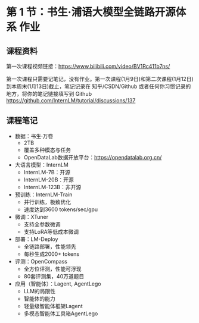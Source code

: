 # 第 1 节：书生·浦语大模型全链路开源体系 作业

## 课程资料
第一次课程视频链接：https://www.bilibili.com/video/BV1Rc411b7ns/

第一次课程只需要记笔记，没有作业。第一次课程(1月9日)和第二次课程(1月12日)到本周末(1月13日)截止，笔记记录在 知乎/CSDN/Github 或者任何你习惯记录的地方，将你的笔记链接填写到 Github https://github.com/InternLM/tutorial/discussions/137

## 课程笔记
- 数据：书生·万卷
  - 2TB
  - 覆盖多种模态与任务
  - OpenDataLab数据开放平台：https://opendatalab.org.cn/
- 大语言模型：InternLM
  - InternLM-7B：开源
  - InternLM-20B：开源
  - InternLM-123B：非开源
- 预训练：InternLM-Train
  - 并行训练，极致优化
  - 速度达到3600 tokens/sec/gpu
- 微调：XTuner
  - 支持全参数微调
  - 支持LoRA等低成本微调
- 部署：LM-Deploy
  - 全链路部署，性能领先
  - 每秒生成2000+ tokens
- 评测：OpenCompass
  - 全方位评测，性能可浮现
  - 80套评测集，40万道题目
- 应用（智能体）：Lagent, AgentLego
  - LLM的局限性
  - 智能体的能力
  - 轻量级智能体框架Lagent
  - 多模态智能体工具箱AgentLego